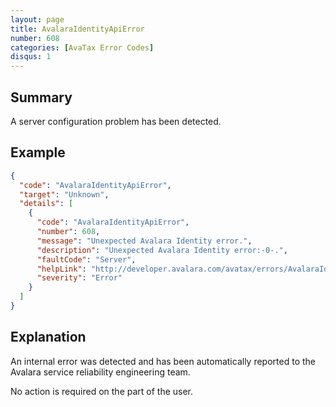 ```yaml
---
layout: page
title: AvalaraIdentityApiError
number: 608
categories: [AvaTax Error Codes]
disqus: 1
---
```


## Summary

A server configuration problem has been detected.

## Example

```json
{
  "code": "AvalaraIdentityApiError",
  "target": "Unknown",
  "details": [
    {
      "code": "AvalaraIdentityApiError",
      "number": 608,
      "message": "Unexpected Avalara Identity error.",
      "description": "Unexpected Avalara Identity error:-0-.",
      "faultCode": "Server",
      "helpLink": "http://developer.avalara.com/avatax/errors/AvalaraIdentityApiError",
      "severity": "Error"
    }
  ]
}
```

## Explanation

An internal error was detected and has been automatically reported to the Avalara service reliability engineering team.

No action is required on the part of the user.

